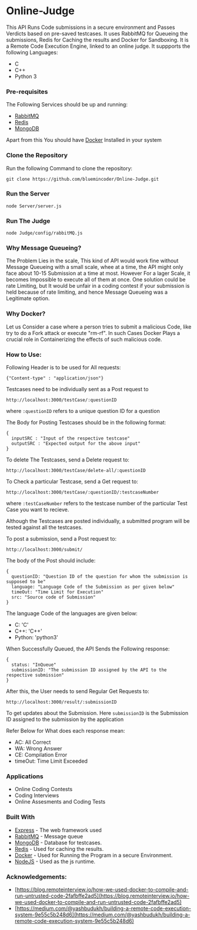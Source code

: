 # Online-Judge

This API Runs Code submissions in a secure environment and Passes Verdicts based
 on pre-saved testcases. It uses RabbitMQ for Queueing the submissions, Redis for Caching the results and Docker for Sandboxing. It is a Remote Code Execution Engine, linked to an online judge. It suppports the following Languages:

 * C
 * C++
 * Python 3

 ### Pre-requisites

 The Following Services should be up and running:
 * [RabbitMQ](https://www.rabbitmq.com/download.html)
 * [Redis](https://redis.io/download)
 * [MongoDB](https://docs.mongodb.com/manual/installation/)

 Apart from this You should have [Docker](https://docs.docker.com/engine/install/) Installed in your system

 ### Clone the Repository

 Run the following Command to clone the repository:
 ```
git clone https://github.com/bluemincoder/Online-Judge.git
 ```

 ### Run the Server

 ```
node Server/server.js
 ```

 ### Run The Judge

 ```
node Judge/config/rabbitMQ.js
 ```

 ### Why Message Queueing?

 The Problem Lies in the scale, This kind of API would work fine without Message Queueing with a small scale, whee at a time, the API might only face about 10-15 Submission at a time at most. However For a lager Scale, it becomes Impossible to execute all of them at once. One solution could be rate Limiting, but It would be unfair in a coding contest if your submission is held because of rate limiting, and hence Message Queueing was a Legitimate option.

 ### Why Docker?

 Let us Consider a case where a person tries to submit a malicious Code, like try to do a Fork attack or execute "rm-rf". In such Cases Docker Plays a crucial role in Containerizing the effects of such malicious code.


 ### How to Use:

Following Header is to be used for All requests:
```
{"Content-type" : "application/json"}
```
Testcases need to be individually sent as a Post request to
```
http://localhost:3000/testCase/:questionID
```
where `:questionID` refers to a unique question ID for a question

The Body for Posting Testcases should be in the following format:

```
{
  inputSRC : "Input of the respective testcase"
  outputSRC : "Expected output for the above input"
}
```

To delete The Testcases, send a Delete request to:

```
http://localhost:3000/testCase/delete-all/:questionID
```

To Check a particular Testcase, send a Get request to:
```
http://localhost:3000/testCase/:questionID/:testcaseNumber
```

where `:testCaseNumber` refers to the testcase number of the particular Test Case you want to recieve.

Although the Testcases are posted individually, a submitted program will be tested against all the testcases.

To post a submission, send a Post request to:

```
http://localhost:3000/submit/
```

The body of the Post should include:

```
{
  questionID: "Question ID of the question for whom the submission is supposed to be"
  language: "Language Code of the Submission as per given below"
  timeOut: "Time Limit for Execution"
  src: "Source code of Submission"
}
```

The language Code of the languages are given below:

* C: 'C'
* C++: 'C++'
* Python: 'python3'

When Successfully Queued, the API Sends the Following response:
```
{
  status: "InQueue"
  submissionID: "The submission ID assigned by the API to the respective submission"
}
```

After this, the User needs to send Regular Get Requests to:
```
http://localhost:3000/result/:submissionID
```

To get updates about the Submission. Here `submissionID` is the Submission ID assigned to the submission by the application

Refer Below for What does each response mean:

* AC: All Correct
* WA: Wrong Answer
* CE: Compilation Error
* timeOut: Time Limit Exceeded

### Applications

* Online Coding Contests
* Coding Interviews
* Online Assesments and Coding Tests


### Built With

* [Express](https://expressjs.com/)     -  The web framework used
* [RabbitMQ](https://www.rabbitmq.com/) -  Message queue
* [MongoDB](https://www.mongodb.com/)   - Database for testcases.
* [Redis](https://redis.io/)           -  Used for caching the results.
* [Docker](https://www.docker.com/)    - Used for Running the Program in a secure Environment.
* [NodeJS](https://nodejs.org/en/)      -  Used as the js runtime.

### Acknowledgements:

* [https://blog.remoteinterview.io/how-we-used-docker-to-compile-and-run-untrusted-code-2fafbffe2ad5](https://blog.remoteinterview.io/how-we-used-docker-to-compile-and-run-untrusted-code-2fafbffe2ad5)
* [https://medium.com/@yashbudukh/building-a-remote-code-execution-system-9e55c5b248d6](https://medium.com/@yashbudukh/building-a-remote-code-execution-system-9e55c5b248d6)
